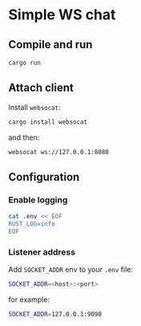 # Simple WS chat

## Compile and run

```rust
cargo run
```

## Attach client
Install `websocat`:
```sh
cargo install websocat
```

and then:

```sh
websocat ws://127.0.0.1:8080
```

## Configuration
### Enable logging
```sh
cat .env << EOF
RUST_LOG=info
EOF
```

### Listener address
Add `SOCKET_ADDR` env to your `.env` file:

```sh
SOCKET_ADDR=<host>:<port>
```

for example:
```sh
SOCKET_ADDR=127.0.0.1:9090
```

